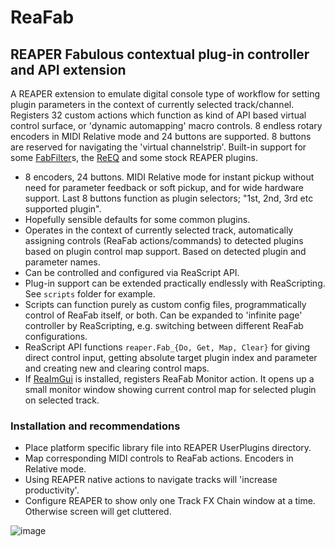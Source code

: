 # ReaFab
## REAPER Fabulous contextual plug-in controller and API extension
A REAPER extension to emulate digital console type of workflow for setting plugin parameters in the context of currently selected track/channel. Registers 32 custom actions which function as kind of API based virtual control surface, or 'dynamic automapping' macro controls. 8 endless rotary encoders in MIDI Relative mode and 24 buttons are supported. 8 buttons are reserved for navigating the 'virtual channelstrip'. Built-in support for some [FabFilter](https://www.fabfilter.com)s, the [ReEQ](https://forum.cockos.com/showthread.php?t=213501) and some stock REAPER plugins.

* 8 encoders, 24 buttons. MIDI Relative mode for instant pickup without need for parameter feedback or soft pickup, and for wide hardware support. Last 8 buttons function as plugin selectors; "1st, 2nd, 3rd etc supported plugin".
* Hopefully sensible defaults for some common plugins.
* Operates in the context of currently selected track, automatically assigning controls (ReaFab actions/commands) to detected plugins based on plugin control map support. Based on detected plugin and parameter names.
* Can be controlled and configured via ReaScript API. 
* Plug-in support can be extended practically endlessly with ReaScripting. See ```scripts``` folder for example. 
* Scripts can function purely as custom config files, programmatically control of ReaFab itself, or both. Can be expanded to 'infinite page' controller by ReaScripting, e.g. switching between different ReaFab configurations.
* ReaScript API functions ```reaper.Fab_{Do, Get, Map, Clear}``` for giving direct control input, getting absolute target plugin index and parameter and creating new and clearing control maps.
* If [ReaImGui](https://github.com/cfillion/reaimgui) is installed, registers ReaFab Monitor action. It opens up a small monitor window showing current control map for selected plugin on selected track.

### Installation and recommendations
* Place platform specific library file into REAPER UserPlugins directory.
* Map corresponding MIDI controls to ReaFab actions. Encoders in Relative mode.
* Using REAPER native actions to navigate tracks will 'increase productivity'.
* Configure REAPER to show only one Track FX Chain window at a time. Otherwise screen will get cluttered.

![image](https://i.imgur.com/bAVdj05.gif)
